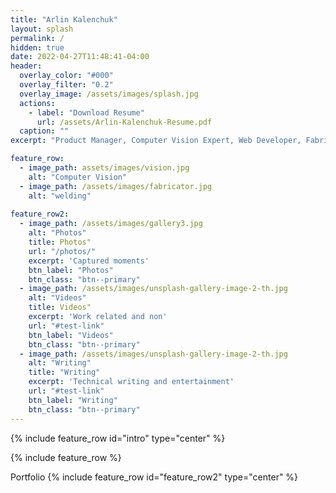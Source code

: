 ```yaml
---
title: "Arlin Kalenchuk"
layout: splash
permalink: /
hidden: true
date: 2022-04-27T11:48:41-04:00
header:
  overlay_color: "#000"
  overlay_filter: "0.2"
  overlay_image: /assets/images/splash.jpg
  actions:
    - label: "Download Resume"
      url: /assets/Arlin-Kalenchuk-Resume.pdf
  caption: ""
excerpt: "Product Manager, Computer Vision Expert, Web Developer, Fabricator, Always leveling up"

feature_row:
  - image_path: assets/images/vision.jpg
    alt: "Computer Vision"
  - image_path: /assets/images/fabricator.jpg
    alt: "welding"
    
feature_row2:
  - image_path: /assets/images/gallery3.jpg
    alt: "Photos"
    title: Photos"
    url: "/photos/"
    excerpt: 'Captured moments'
    btn_label: "Photos"
    btn_class: "btn--primary"
  - image_path: /assets/images/unsplash-gallery-image-2-th.jpg
    alt: "Videos"
    title: Videos"
    excerpt: 'Work related and non'
    url: "#test-link"
    btn_label: "Videos"
    btn_class: "btn--primary"
  - image_path: /assets/images/unsplash-gallery-image-2-th.jpg
    alt: "Writing"
    title: "Writing"
    excerpt: 'Technical writing and entertainment'
    url: "#test-link"
    btn_label: "Writing"
    btn_class: "btn--primary" 
---
```


{% include feature_row id="intro" type="center" %}

{% include feature_row %}



Portfolio
{% include feature_row id="feature_row2" type="center" %}

